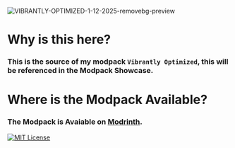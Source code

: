 
![VIBRANTLY-OPTIMIZED-1-12-2025-removebg-preview](https://github.com/user-attachments/assets/7f9341eb-a702-4ec9-8475-33896d6cf4c5)


# Why is this here?
### This is the source of my modpack `Vibrantly Optimized`, this will be referenced in the Modpack Showcase.

# Where is the Modpack Available?
### The Modpack is Avaiable on [Modrinth](https://modrinth.com/modpack/vibrantly-optimized).




[![MIT License](https://img.shields.io/badge/License-MIT-green.svg)](https://choosealicense.com/licenses/mit/) 


